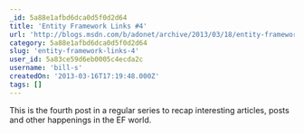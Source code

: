 ```yaml
---
_id: 5a88e1afbd6dca0d5f0d2d64
title: 'Entity Framework Links #4'
url: 'http://blogs.msdn.com/b/adonet/archive/2013/03/18/entity-framework-links-4.aspx'
category: 5a88e1afbd6dca0d5f0d2d64
slug: 'entity-framework-links-4'
user_id: 5a83ce59d6eb0005c4ecda2c
username: 'bill-s'
createdOn: '2013-03-16T17:19:48.000Z'
tags: []
---
```


This is the fourth post in a regular series to recap interesting articles, posts and other happenings in the EF world.
